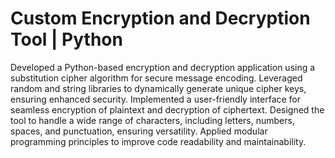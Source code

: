 # Custom Encryption and Decryption Tool | Python

Developed a Python-based encryption and decryption application using a substitution cipher algorithm for secure message encoding.
Leveraged random and string libraries to dynamically generate unique cipher keys, ensuring enhanced security.
Implemented a user-friendly interface for seamless encryption of plaintext and decryption of ciphertext.
Designed the tool to handle a wide range of characters, including letters, numbers, spaces, and punctuation, ensuring versatility.
Applied modular programming principles to improve code readability and maintainability.
